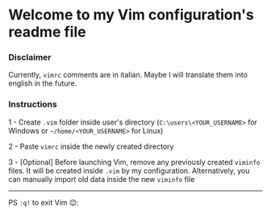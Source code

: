 # Welcome to my Vim configuration's readme file

### Disclaimer

Currently, `vimrc` comments are in italian. Maybe I will translate them into english in the future.

### Instructions

1 - Create `.vim` folder inside user's directory (`C:\users\<YOUR_USERNAME>` for Windows or `~/home/<YOUR_USERNAME>` for Linux)

2 - Paste `vimrc` inside the newly created directory

3 - [Optional] Before launching Vim, remove any previously created `viminfo` files. It will be created inside `.vim` by my configuration. Alternatively, you can manually import old data inside the new `viminfo` file

---

PS `:q!` to exit Vim 😉:</li>
